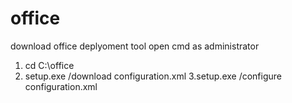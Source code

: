 # office
download office deplyoment tool
open cmd as administrator 
1. cd C:\office
2. setup.exe  /download configuration.xml
3.setup.exe  /configure configuration.xml
